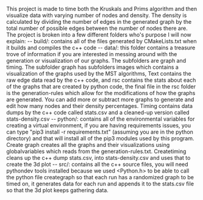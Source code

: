 This project is made to time both the Kruskals and Prims algorithm and then visualize data with varying number of nodes and density. The density is calculated by dividing the number of edges in the generated graph by the total number of possible edges between the number of nodes there are. 
The project is broken into a few different folders who's purpose I will now explain: 
 -- build/: contains all of the files generated by CMakeLists.txt when it builds and compiles the c++ code
 -- data/: this folder contains a treasure trove of information if you are interested in messing around with the generation or visualization of our graphs. The subfolders are graph and timing. The subfolder graph has subfolders images which contains a visualization of the graphs used by the MST algorithms, Text contains the raw edge data read by the c++ code, and rsc contains the stats about each of the graphs that are created by python code, the final file in the rsc folder is the generation-rules which allow for the modifications of how the graphs are generated. You can add more or subtract more graphs to generate and edit how many nodes and their density percentages. Timing contains data dumps by the c++ code called stats.csv and a cleaned-up version called stats-density.csv
 -- python/: contains all of the environmental variables for creating a virtual environment, if you are having requirements issues, you can type "pip3 install -r requirements.txt"  (assuming you are in the python directory) and that will install all of the pip3 modules used by this program. Create graph creates all the graphs and their visualizations using globalvariables which reads from the generation-rules.txt. Createtiming cleans up the c++ dump stats.csv, into stats-density.csv and uses that to create the 3d plot
 -- src/: contains all the c++ source files, you will need pythondev tools installed because we used <Python.h> to be able to call the python file creategraph so that each run has a randomized graph to be timed on, it generates data for each run and appends it to the stats.csv file so that the 3d plot keeps gathering data.
 
